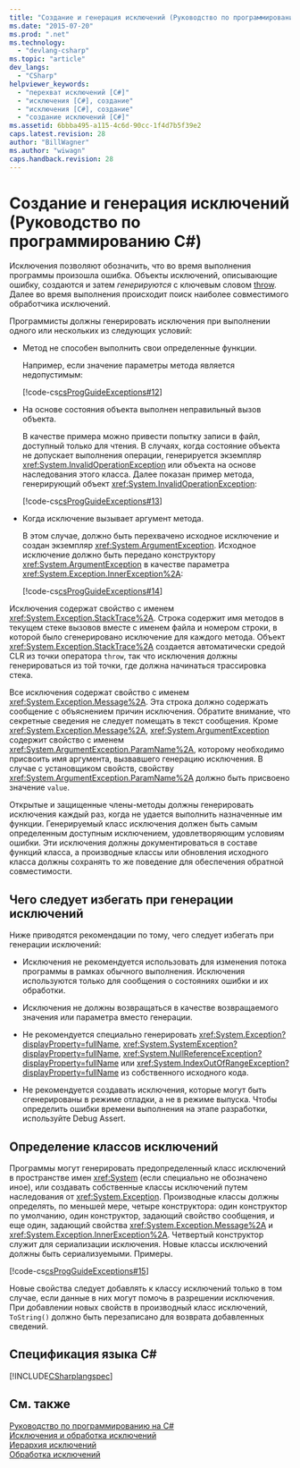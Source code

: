 ```yaml
---
title: "Создание и генерация исключений (Руководство по программированию C#) | Microsoft Docs"
ms.date: "2015-07-20"
ms.prod: ".net"
ms.technology: 
  - "devlang-csharp"
ms.topic: "article"
dev_langs: 
  - "CSharp"
helpviewer_keywords: 
  - "перехват исключений [C#]"
  - "исключения [C#], создание"
  - "исключения [C#], создание"
  - "создание исключений [C#]"
ms.assetid: 6bbba495-a115-4c6d-90cc-1f4d7b5f39e2
caps.latest.revision: 28
author: "BillWagner"
ms.author: "wiwagn"
caps.handback.revision: 28
---
```

# Создание и генерация исключений (Руководство по программированию C#)
Исключения позволяют обозначить, что во время выполнения программы произошла ошибка.  Объекты исключений, описывающие ошибку, создаются и затем *генерируются* с ключевым словом [throw](../../../csharp/language-reference/keywords/throw.md).  Далее во время выполнения происходит поиск наиболее совместимого обработчика исключений.  
  
 Программисты должны генерировать исключения при выполнении одного или нескольких из следующих условий:  
  
-   Метод не способен выполнить свои определенные функции.  
  
     Например, если значение параметры метода является недопустимым:  
  
     [!code-cs[csProgGuideExceptions#12](../../../csharp/programming-guide/exceptions/codesnippet/csharp/creating-and-throwing-ex_1.cs)]  
  
-   На основе состояния объекта выполнен неправильный вызов объекта.  
  
     В качестве примера можно привести попытку записи в файл, доступный только для чтения.  В случаях, когда состояние объекта не допускает выполнения операции, генерируется экземпляр <xref:System.InvalidOperationException> или объекта на основе наследования этого класса.  Далее показан пример метода, генерирующий объект <xref:System.InvalidOperationException>:  
  
     [!code-cs[csProgGuideExceptions#13](../../../csharp/programming-guide/exceptions/codesnippet/csharp/creating-and-throwing-ex_2.cs)]  
  
-   Когда исключение вызывает аргумент метода.  
  
     В этом случае, должно быть перехвачено исходное исключение и создан экземпляр <xref:System.ArgumentException>.  Исходное исключение должно быть передано конструктору <xref:System.ArgumentException> в качестве параметра <xref:System.Exception.InnerException%2A>:  
  
     [!code-cs[csProgGuideExceptions#14](../../../csharp/programming-guide/exceptions/codesnippet/csharp/creating-and-throwing-ex_3.cs)]  
  
 Исключения содержат свойство с именем <xref:System.Exception.StackTrace%2A>.  Строка содержит имя методов в текущем стеке вызовов вместе с именем файла и номером строки, в которой было сгенерировано исключение для каждого метода.  Объект <xref:System.Exception.StackTrace%2A> создается автоматически средой CLR из точки оператора `throw`, так что исключения должны генерироваться из той точки, где должна начинаться трассировка стека.  
  
 Все исключения содержат свойство с именем <xref:System.Exception.Message%2A>.  Эта строка должно содержать сообщение с объяснением причин исключения.  Обратите внимание, что секретные сведения не следует помещать в текст сообщения.  Кроме <xref:System.Exception.Message%2A>, <xref:System.ArgumentException> содержит свойство с именем <xref:System.ArgumentException.ParamName%2A>, которому необходимо присвоить имя аргумента, вызвавшего генерацию исключения.  В случае с установщиком свойств, свойству <xref:System.ArgumentException.ParamName%2A> должно быть присвоено значение `value`.  
  
 Открытые и защищенные члены\-методы должны генерировать исключения каждый раз, когда не удается выполнить назначенные им функции.  Генерируемый класс исключения должен быть самым определенным доступным исключением, удовлетворяющим условиям ошибки.  Эти исключения должны документироваться в составе функций класса, а производные классы или обновления исходного класса должны сохранять то же поведение для обеспечения обратной совместимости.  
  
## Чего следует избегать при генерации исключений  
 Ниже приводятся рекомендации по тому, чего следует избегать при генерации исключений:  
  
-   Исключения не рекомендуется использовать для изменения потока программы в рамках обычного выполнения.  Исключения используются только для сообщения о состояниях ошибки и их обработки.  
  
-   Исключения не должны возвращаться в качестве возвращаемого значения или параметра вместо генерации.  
  
-   Не рекомендуется специально генерировать <xref:System.Exception?displayProperty=fullName>, <xref:System.SystemException?displayProperty=fullName>, <xref:System.NullReferenceException?displayProperty=fullName> или <xref:System.IndexOutOfRangeException?displayProperty=fullName> из собственного исходного кода.  
  
-   Не рекомендуется создавать исключения, которые могут быть сгенерированы в режиме отладки, а не в режиме выпуска.  Чтобы определить ошибки времени выполнения на этапе разработки, используйте Debug Assert.  
  
## Определение классов исключений  
 Программы могут генерировать предопределенный класс исключений в пространстве имен <xref:System> \(если специально не обозначено иное\), или создавать собственные классы исключений путем наследования от <xref:System.Exception>.  Производные классы должны определять, по меньшей мере, четыре конструктора: один конструктор по умолчанию, один конструктор, задающий свойство сообщения, и еще один, задающий свойства <xref:System.Exception.Message%2A> и <xref:System.Exception.InnerException%2A>.  Четвертый конструктор служит для сериализации исключения.  Новые классы исключений должны быть сериализуемыми.  Примеры.  
  
 [!code-cs[csProgGuideExceptions#15](../../../csharp/programming-guide/exceptions/codesnippet/csharp/creating-and-throwing-ex_4.cs)]  
  
 Новые свойства следует добавлять к классу исключений только в том случае, если данные в них могут помочь в разрешении исключения.  При добавлении новых свойств в производный класс исключений, `ToString()` должно быть перезаписано для возврата добавленных сведений.  
  
## Спецификация языка C\#  
 [!INCLUDE[CSharplangspec](../../../csharp/language-reference/keywords/includes/csharplangspec-md.md)]  
  
## См. также  
 [Руководство по программированию на C\#](../../../csharp/programming-guide/index.md)   
 [Исключения и обработка исключений](../../../csharp/programming-guide/exceptions/exceptions-and-exception-handling.md)   
 [Иерархия исключений](../Topic/Exception%20Hierarchy.md)   
 [Обработка исключений](../../../csharp/programming-guide/exceptions/exception-handling.md)